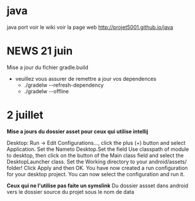 java
====
java port
voir le wiki
voir la page web
http://projet5001.github.io/java


NEWS 
21 juin 
====
Mise a jour du fichier gradle.build 
 -  veuillez vous assurer de remettre a jour vos dependences
    - ./gradelw --refresh-dependency 
    - ./gradelw --offline
  

2 juillet 
====
**Mise a jours du dossier asset pour ceux qui utilise intellij**

Desktop: Run -> Edit Configurations..., click the plus (+) button and select Application. Set the Nameto Desktop.Set the field Use classpath of module to desktop, then click on the button of the Main class field and select the DesktopLauncher class. Set the Working directory to your android/assets/ folder! Click Apply and then OK. You have now created a run configuration for your desktop project. You can now select the configuration and run it.


**Ceux qui ne l'utilise pas faite un symslink**
Du dossier assset dans android vers le dossier source du projet sous le nom de data
 
